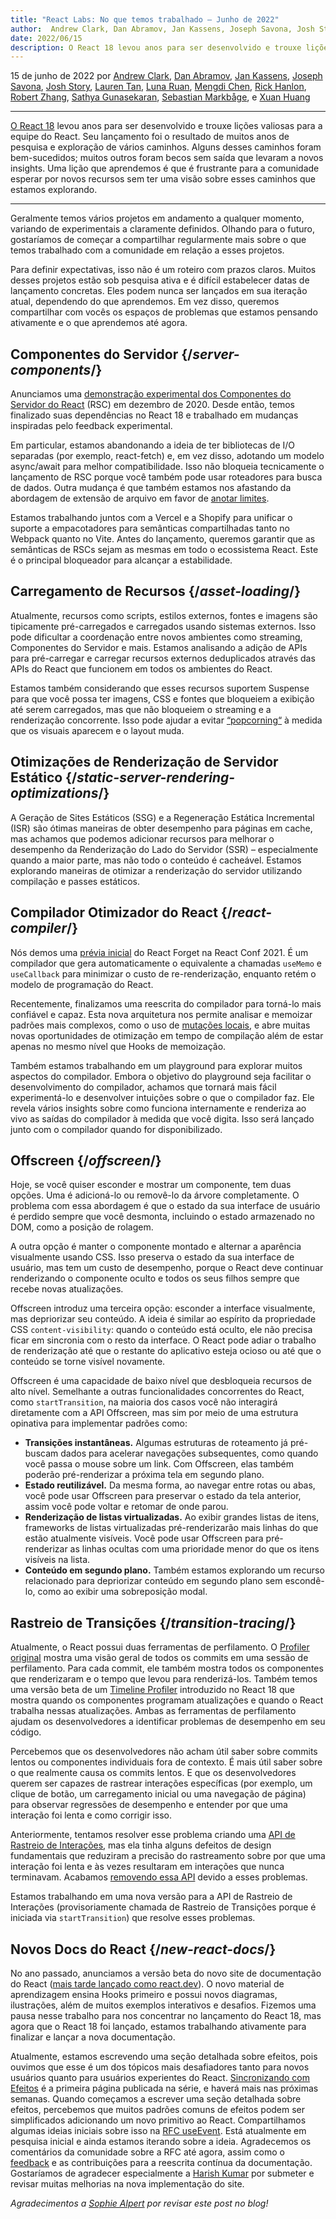 ```yaml
---
title: "React Labs: No que temos trabalhado – Junho de 2022"
author:  Andrew Clark, Dan Abramov, Jan Kassens, Joseph Savona, Josh Story, Lauren Tan, Luna Ruan, Mengdi Chen, Rick Hanlon, Robert Zhang, Sathya Gunasekaran, Sebastian Markbage, e Xuan Huang
date: 2022/06/15
description: O React 18 levou anos para ser desenvolvido e trouxe lições valiosas para a equipe do React. Seu lançamento foi o resultado de muitos anos de pesquisa e exploração de vários caminhos. Alguns desses caminhos foram bem-sucedidos; muitos outros foram becos sem saída que levaram a novos insights. Uma lição que aprendemos é que é frustrante para a comunidade esperar por novos recursos sem ter uma visão sobre esses caminhos que estamos explorando.
---
```


15 de junho de 2022 por [Andrew Clark](https://twitter.com/acdlite), [Dan Abramov](https://twitter.com/dan_abramov), [Jan Kassens](https://twitter.com/kassens), [Joseph Savona](https://twitter.com/en_JS), [Josh Story](https://twitter.com/joshcstory), [Lauren Tan](https://twitter.com/potetotes), [Luna Ruan](https://twitter.com/lunaruan), [Mengdi Chen](https://twitter.com/mengdi_en), [Rick Hanlon](https://twitter.com/rickhanlonii), [Robert Zhang](https://twitter.com/jiaxuanzhang01), [Sathya Gunasekaran](https://twitter.com/_gsathya), [Sebastian Markbåge](https://twitter.com/sebmarkbage), e [Xuan Huang](https://twitter.com/Huxpro)

---

<Intro>

[O React 18](/blog/2022/03/29/react-v18) levou anos para ser desenvolvido e trouxe lições valiosas para a equipe do React. Seu lançamento foi o resultado de muitos anos de pesquisa e exploração de vários caminhos. Alguns desses caminhos foram bem-sucedidos; muitos outros foram becos sem saída que levaram a novos insights. Uma lição que aprendemos é que é frustrante para a comunidade esperar por novos recursos sem ter uma visão sobre esses caminhos que estamos explorando.

</Intro>

---

Geralmente temos vários projetos em andamento a qualquer momento, variando de experimentais a claramente definidos. Olhando para o futuro, gostaríamos de começar a compartilhar regularmente mais sobre o que temos trabalhado com a comunidade em relação a esses projetos.

Para definir expectativas, isso não é um roteiro com prazos claros. Muitos desses projetos estão sob pesquisa ativa e é difícil estabelecer datas de lançamento concretas. Eles podem nunca ser lançados em sua iteração atual, dependendo do que aprendemos. Em vez disso, queremos compartilhar com vocês os espaços de problemas que estamos pensando ativamente e o que aprendemos até agora.

## Componentes do Servidor {/*server-components*/}

Anunciamos uma [demonstração experimental dos Componentes do Servidor do React](https://legacy.reactjs.org/blog/2020/12/21/data-fetching-with-react-server-components.html) (RSC) em dezembro de 2020. Desde então, temos finalizado suas dependências no React 18 e trabalhado em mudanças inspiradas pelo feedback experimental.

Em particular, estamos abandonando a ideia de ter bibliotecas de I/O separadas (por exemplo, react-fetch) e, em vez disso, adotando um modelo async/await para melhor compatibilidade. Isso não bloqueia tecnicamente o lançamento de RSC porque você também pode usar roteadores para busca de dados. Outra mudança é que também estamos nos afastando da abordagem de extensão de arquivo em favor de [anotar limites](https://github.com/reactjs/rfcs/pull/189#issuecomment-1116482278).

Estamos trabalhando juntos com a Vercel e a Shopify para unificar o suporte a empacotadores para semânticas compartilhadas tanto no Webpack quanto no Vite. Antes do lançamento, queremos garantir que as semânticas de RSCs sejam as mesmas em todo o ecossistema React. Este é o principal bloqueador para alcançar a estabilidade.

## Carregamento de Recursos {/*asset-loading*/}

Atualmente, recursos como scripts, estilos externos, fontes e imagens são tipicamente pré-carregados e carregados usando sistemas externos. Isso pode dificultar a coordenação entre novos ambientes como streaming, Componentes do Servidor e mais.
Estamos analisando a adição de APIs para pré-carregar e carregar recursos externos deduplicados através das APIs do React que funcionem em todos os ambientes do React.

Estamos também considerando que esses recursos suportem Suspense para que você possa ter imagens, CSS e fontes que bloqueiem a exibição até serem carregados, mas que não bloqueiem o streaming e a renderização concorrente. Isso pode ajudar a evitar [“popcorning“](https://twitter.com/sebmarkbage/status/1516852731251724293) à medida que os visuais aparecem e o layout muda.

## Otimizações de Renderização de Servidor Estático {/*static-server-rendering-optimizations*/}

A Geração de Sites Estáticos (SSG) e a Regeneração Estática Incremental (ISR) são ótimas maneiras de obter desempenho para páginas em cache, mas achamos que podemos adicionar recursos para melhorar o desempenho da Renderização do Lado do Servidor (SSR) – especialmente quando a maior parte, mas não todo o conteúdo é cacheável. Estamos explorando maneiras de otimizar a renderização do servidor utilizando compilação e passes estáticos.

## Compilador Otimizador do React {/*react-compiler*/}

Nós demos uma [prévia inicial](https://www.youtube.com/watch?v=lGEMwh32soc) do React Forget na React Conf 2021. É um compilador que gera automaticamente o equivalente a chamadas `useMemo` e `useCallback` para minimizar o custo de re-renderização, enquanto retém o modelo de programação do React.

Recentemente, finalizamos uma reescrita do compilador para torná-lo mais confiável e capaz. Esta nova arquitetura nos permite analisar e memoizar padrões mais complexos, como o uso de [mutações locais](/learn/keeping-components-pure#local-mutation-your-components-little-secret), e abre muitas novas oportunidades de otimização em tempo de compilação além de estar apenas no mesmo nível que Hooks de memoização.

Também estamos trabalhando em um playground para explorar muitos aspectos do compilador. Embora o objetivo do playground seja facilitar o desenvolvimento do compilador, achamos que tornará mais fácil experimentá-lo e desenvolver intuições sobre o que o compilador faz. Ele revela vários insights sobre como funciona internamente e renderiza ao vivo as saídas do compilador à medida que você digita. Isso será lançado junto com o compilador quando for disponibilizado.

## Offscreen {/*offscreen*/}

Hoje, se você quiser esconder e mostrar um componente, tem duas opções. Uma é adicioná-lo ou removê-lo da árvore completamente. O problema com essa abordagem é que o estado da sua interface de usuário é perdido sempre que você desmonta, incluindo o estado armazenado no DOM, como a posição de rolagem.

A outra opção é manter o componente montado e alternar a aparência visualmente usando CSS. Isso preserva o estado da sua interface de usuário, mas tem um custo de desempenho, porque o React deve continuar renderizando o componente oculto e todos os seus filhos sempre que recebe novas atualizações.

Offscreen introduz uma terceira opção: esconder a interface visualmente, mas depriorizar seu conteúdo. A ideia é similar ao espírito da propriedade CSS `content-visibility`: quando o conteúdo está oculto, ele não precisa ficar em sincronia com o resto da interface. O React pode adiar o trabalho de renderização até que o restante do aplicativo esteja ocioso ou até que o conteúdo se torne visível novamente.

Offscreen é uma capacidade de baixo nível que desbloqueia recursos de alto nível. Semelhante a outras funcionalidades concorrentes do React, como `startTransition`, na maioria dos casos você não interagirá diretamente com a API Offscreen, mas sim por meio de uma estrutura opinativa para implementar padrões como:

* **Transições instantâneas.** Algumas estruturas de roteamento já pré-buscam dados para acelerar navegações subsequentes, como quando você passa o mouse sobre um link. Com Offscreen, elas também poderão pré-renderizar a próxima tela em segundo plano.
* **Estado reutilizável.** Da mesma forma, ao navegar entre rotas ou abas, você pode usar Offscreen para preservar o estado da tela anterior, assim você pode voltar e retomar de onde parou.
* **Renderização de listas virtualizadas.** Ao exibir grandes listas de itens, frameworks de listas virtualizadas pré-renderizarão mais linhas do que estão atualmente visíveis. Você pode usar Offscreen para pré-renderizar as linhas ocultas com uma prioridade menor do que os itens visíveis na lista.
* **Conteúdo em segundo plano.** Também estamos explorando um recurso relacionado para depriorizar conteúdo em segundo plano sem escondê-lo, como ao exibir uma sobreposição modal.

## Rastreio de Transições {/*transition-tracing*/}

Atualmente, o React possui duas ferramentas de perfilamento. O [Profiler original](https://legacy.reactjs.org/blog/2018/09/10/introducing-the-react-profiler.html) mostra uma visão geral de todos os commits em uma sessão de perfilamento. Para cada commit, ele também mostra todos os componentes que renderizaram e o tempo que levou para renderizá-los. Também temos uma versão beta de um [Timeline Profiler](https://github.com/reactwg/react-18/discussions/76) introduzido no React 18 que mostra quando os componentes programam atualizações e quando o React trabalha nessas atualizações. Ambas as ferramentas de perfilamento ajudam os desenvolvedores a identificar problemas de desempenho em seu código.

Percebemos que os desenvolvedores não acham útil saber sobre commits lentos ou componentes individuais fora de contexto. É mais útil saber sobre o que realmente causa os commits lentos. E que os desenvolvedores querem ser capazes de rastrear interações específicas (por exemplo, um clique de botão, um carregamento inicial ou uma navegação de página) para observar regressões de desempenho e entender por que uma interação foi lenta e como corrigir isso.

Anteriormente, tentamos resolver esse problema criando uma [API de Rastreio de Interações](https://gist.github.com/bvaughn/8de925562903afd2e7a12554adcdda16), mas ela tinha alguns defeitos de design fundamentais que reduziram a precisão do rastreamento sobre por que uma interação foi lenta e às vezes resultaram em interações que nunca terminavam. Acabamos [removendo essa API](https://github.com/facebook/react/pull/20037) devido a esses problemas.

Estamos trabalhando em uma nova versão para a API de Rastreio de Interações (provisoriamente chamada de Rastreio de Transições porque é iniciada via `startTransition`) que resolve esses problemas.

## Novos Docs do React {/*new-react-docs*/}

No ano passado, anunciamos a versão beta do novo site de documentação do React ([mais tarde lançado como react.dev](/blog/2023/03/16/introducing-react-dev)). O novo material de aprendizagem ensina Hooks primeiro e possui novos diagramas, ilustrações, além de muitos exemplos interativos e desafios. Fizemos uma pausa nesse trabalho para nos concentrar no lançamento do React 18, mas agora que o React 18 foi lançado, estamos trabalhando ativamente para finalizar e lançar a nova documentação.

Atualmente, estamos escrevendo uma seção detalhada sobre efeitos, pois ouvimos que esse é um dos tópicos mais desafiadores tanto para novos usuários quanto para usuários experientes do React. [Sincronizando com Efeitos](/learn/synchronizing-with-effects) é a primeira página publicada na série, e haverá mais nas próximas semanas. Quando começamos a escrever uma seção detalhada sobre efeitos, percebemos que muitos padrões comuns de efeitos podem ser simplificados adicionando um novo primitivo ao React. Compartilhamos algumas ideias iniciais sobre isso na [RFC useEvent](https://github.com/reactjs/rfcs/pull/220). Está atualmente em pesquisa inicial e ainda estamos iterando sobre a ideia. Agradecemos os comentários da comunidade sobre a RFC até agora, assim como o [feedback](https://github.com/reactjs/react.dev/issues/3308) e as contribuições para a reescrita contínua da documentação. Gostaríamos de agradecer especialmente a [Harish Kumar](https://github.com/harish-sethuraman) por submeter e revisar muitas melhorias na nova implementação do site.

*Agradecimentos a [Sophie Alpert](https://twitter.com/sophiebits) por revisar este post no blog!*